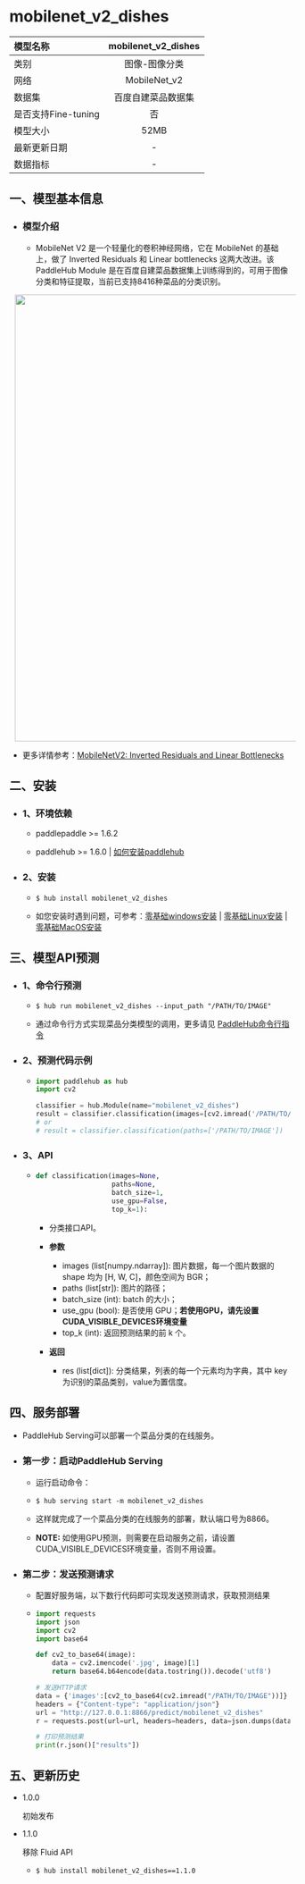 # mobilenet_v2_dishes

|模型名称|mobilenet_v2_dishes|
| :--- | :---: |
|类别|图像-图像分类|
|网络|MobileNet_v2|
|数据集|百度自建菜品数据集|
|是否支持Fine-tuning|否|
|模型大小|52MB|
|最新更新日期|-|
|数据指标|-|


## 一、模型基本信息



- ### 模型介绍

  - MobileNet V2 是一个轻量化的卷积神经网络，它在 MobileNet 的基础上，做了 Inverted Residuals 和 Linear bottlenecks 这两大改进。该 PaddleHub Module 是在百度自建菜品数据集上训练得到的，可用于图像分类和特征提取，当前已支持8416种菜品的分类识别。

<p align="center">
<img src="http://bj.bcebos.com/ibox-thumbnail98/e7b22762cf42ab0e1e1fab6b8720938b?authorization=bce-auth-v1%2Ffbe74140929444858491fbf2b6bc0935%2F2020-04-08T11%3A49%3A16Z%2F1800%2F%2Faf385f56da3c8ee1298588939d93533a72203c079ae1187affa2da555b9898ea" width = "800"  hspace='10'/> <br />
</p>

  - 更多详情参考：[MobileNetV2: Inverted Residuals and Linear Bottlenecks](https://arxiv.org/pdf/1801.04381.pdf)

## 二、安装

- ### 1、环境依赖  

  - paddlepaddle >= 1.6.2  

  - paddlehub >= 1.6.0  | [如何安装paddlehub](../../../../docs/docs_ch/get_start/installation.rst)


- ### 2、安装

  - ```shell
    $ hub install mobilenet_v2_dishes
    ```
  - 如您安装时遇到问题，可参考：[零基础windows安装](../../../../docs/docs_ch/get_start/windows_quickstart.md)
 | [零基础Linux安装](../../../../docs/docs_ch/get_start/linux_quickstart.md) | [零基础MacOS安装](../../../../docs/docs_ch/get_start/mac_quickstart.md)

## 三、模型API预测

- ### 1、命令行预测

  - ```shell
    $ hub run mobilenet_v2_dishes --input_path "/PATH/TO/IMAGE"
    ```
  - 通过命令行方式实现菜品分类模型的调用，更多请见 [PaddleHub命令行指令](../../../../docs/docs_ch/tutorial/cmd_usage.rst)

- ### 2、预测代码示例

  - ```python
    import paddlehub as hub
    import cv2

    classifier = hub.Module(name="mobilenet_v2_dishes")
    result = classifier.classification(images=[cv2.imread('/PATH/TO/IMAGE')])
    # or
    # result = classifier.classification(paths=['/PATH/TO/IMAGE'])
    ```

- ### 3、API

  - ```python
    def classification(images=None,
                       paths=None,
                       batch_size=1,
                       use_gpu=False,
                       top_k=1):
    ```
    - 分类接口API。
    - **参数**

      - images (list\[numpy.ndarray\]): 图片数据，每一个图片数据的shape 均为 \[H, W, C\]，颜色空间为 BGR； <br/>
      - paths (list\[str\]): 图片的路径； <br/>
      - batch\_size (int): batch 的大小；<br/>
      - use\_gpu (bool): 是否使用 GPU；**若使用GPU，请先设置CUDA_VISIBLE_DEVICES环境变量** <br/>
      - top\_k (int): 返回预测结果的前 k 个。

    - **返回**

      - res (list\[dict\]): 分类结果，列表的每一个元素均为字典，其中 key 为识别的菜品类别，value为置信度。




## 四、服务部署

- PaddleHub Serving可以部署一个菜品分类的在线服务。

- ### 第一步：启动PaddleHub Serving

  - 运行启动命令：
  - ```shell
    $ hub serving start -m mobilenet_v2_dishes
    ```

  - 这样就完成了一个菜品分类的在线服务的部署，默认端口号为8866。

  - **NOTE:** 如使用GPU预测，则需要在启动服务之前，请设置CUDA\_VISIBLE\_DEVICES环境变量，否则不用设置。

- ### 第二步：发送预测请求

  - 配置好服务端，以下数行代码即可实现发送预测请求，获取预测结果

  - ```python
    import requests
    import json
    import cv2
    import base64

    def cv2_to_base64(image):
        data = cv2.imencode('.jpg', image)[1]
        return base64.b64encode(data.tostring()).decode('utf8')

    # 发送HTTP请求
    data = {'images':[cv2_to_base64(cv2.imread("/PATH/TO/IMAGE"))]}
    headers = {"Content-type": "application/json"}
    url = "http://127.0.0.1:8866/predict/mobilenet_v2_dishes"
    r = requests.post(url=url, headers=headers, data=json.dumps(data))

    # 打印预测结果
    print(r.json()["results"])
    ```


## 五、更新历史

* 1.0.0

  初始发布

* 1.1.0

  移除 Fluid API

  - ```shell
    $ hub install mobilenet_v2_dishes==1.1.0
    ```
